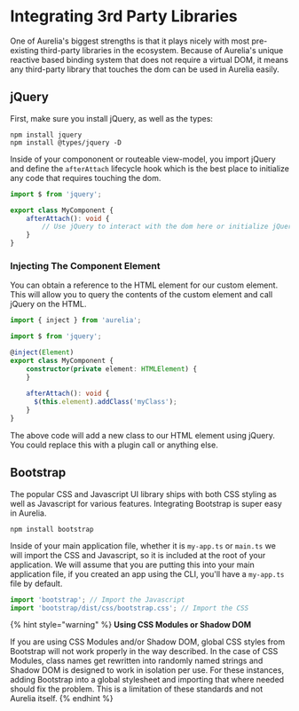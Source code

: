 # Integrating 3rd Party Libraries

One of Aurelia's biggest strengths is that it plays nicely with most pre-existing third-party libraries in the ecosystem. Because of Aurelia's unique reactive based binding system that does not require a virtual DOM, it means any third-party library that touches the dom can be used in Aurelia easily.

## jQuery

First, make sure you install jQuery, as well as the types:

```
npm install jquery
npm install @types/jquery -D
```

Inside of your compononent or routeable view-model, you import jQuery and define the `afterAttach` lifecycle hook which is the best place to initialize any code that requires touching the dom.

```typescript
import $ from 'jquery';

export class MyComponent {
    afterAttach(): void {
        // Use jQuery to interact with the dom here or initialize jQuery plugins, etc
    }
}
```

### Injecting The Component Element

You can obtain a reference to the HTML element for our custom element. This will allow you to query the contents of the custom element and call jQuery on the HTML.

```typescript
import { inject } from 'aurelia';

import $ from 'jquery';

@inject(Element)
export class MyComponent {
    constructor(private element: HTMLElement) {
    }
    
    afterAttach(): void {
      $(this.element).addClass('myClass');
    }
}
```

The above code will add a new class to our HTML element using jQuery. You could replace this with a plugin call or anything else.

## Bootstrap

The popular CSS and Javascript UI library ships with both CSS styling as well as Javascript for various features. Integrating Bootstrap is super easy in Aurelia.

```
npm install bootstrap
```

Inside of your main application file, whether it is `my-app.ts` or `main.ts` we will import the CSS and Javascript, so it is included at the root of your application. We will assume that you are putting this into your main application file, if you created an app using the CLI, you'll have a `my-app.ts` file by default.

```typescript
import 'bootstrap'; // Import the Javascript
import 'bootstrap/dist/css/bootstrap.css'; // Import the CSS
```

{% hint style="warning" %}
**Using CSS Modules or Shadow DOM**

If you are using CSS Modules and/or Shadow DOM, global CSS styles from Bootstrap will not work properly in the way described. In the case of CSS Modules, class names get rewritten into randomly named strings and Shadow DOM is designed to work in isolation per use. For these instances, adding Bootstrap into a global stylesheet and importing that where needed should fix the problem. This is a limitation of these standards and not Aurelia itself.
{% endhint %}
